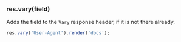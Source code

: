<h3 id='res.vary'>res.vary(field)</h3>

Adds the field to the `Vary` response header, if it is not there already.

```js
res.vary('User-Agent').render('docs');
```
